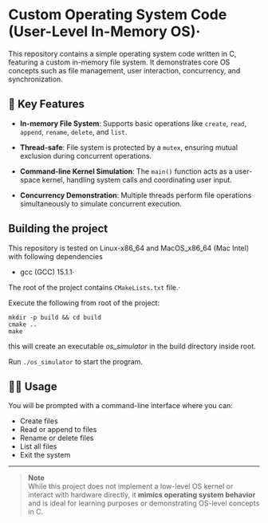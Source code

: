 # Custom Operating System Code (User-Level In-Memory OS)·

This repository contains a simple operating system code written in C, featuring a custom in-memory file system. It demonstrates core OS concepts such as file management, user interaction, concurrency, and synchronization.

## 🔑 Key Features

- **In-memory File System**: Supports basic operations like `create`, `read`, `append`, `rename`, `delete`, and `list`.

- **Thread-safe**: File system is protected by a `mutex`, ensuring mutual exclusion during concurrent operations.

- **Command-line Kernel Simulation**: The `main()` function acts as a user-space kernel, handling system calls and coordinating user input.

- **Concurrency Demonstration**: Multiple threads perform file operations simultaneously to simulate concurrent execution.

## Building the project

This repository is tested on Linux-x86_64 and MacOS_x86_64 (Mac Intel) with following dependencies
- gcc (GCC) 15.1.1·

The root of the project contains `CMakeLists.txt` file.·

Execute the following from root of the project:

```
mkdir -p build && cd build
cmake ..
make
```

this will create an executable *os_simulator* in the build directory inside root.

Run `./os_simulator` to start the program.

## 🧑‍💻 Usage

You will be prompted with a command-line interface where you can:

- Create files  
- Read or append to files  
- Rename or delete files  
- List all files  
- Exit the system  

---

> **Note**  
> While this project does not implement a low-level OS kernel or interact with hardware directly, it **mimics operating system behavior** and is ideal for learning purposes or demonstrating OS-level concepts in C.
